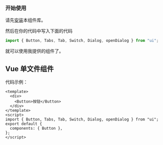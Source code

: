 ### 开始使用

请先[安装](#/doc/install)本组件库。

然后在你的代码中写入下面的代码

```typescript
import { Button, Tabs, Tab, Switch, Dialog, openDialog } from "ui";
```

就可以使用我提供的组件了。

## Vue 单文件组件

代码示例：

```vue
<template>
  <div>
    <Button>按钮</Button>
  </div>
</template>
<script>
import { Button, Tabs, Tab, Switch, Dialog, openDialog } from "ui";
export default {
  components: { Button },
};
</script>
```
